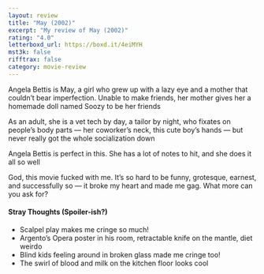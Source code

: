 ```yaml
---
layout: review
title: "May (2002)"
excerpt: "My review of May (2002)"
rating: "4.0"
letterboxd_url: https://boxd.it/4eiMYH
mst3k: false
rifftrax: false
category: movie-review
---
```


Angela Bettis is May, a girl who grew up with a lazy eye and a mother that couldn’t bear imperfection. Unable to make friends, her mother gives her a homemade doll named Soozy to be her friends

As an adult, she is a vet tech by day, a tailor by night, who fixates on people’s body parts — her coworker’s neck, this cute boy’s hands — but never really got the whole socialization down

Angela Bettis is perfect in this. She has a lot of notes to hit, and she does it all so well

God, this movie fucked with me. It’s so hard to be funny, grotesque, earnest, and successfully so — it broke my heart and made me gag. What more can you ask for?

#### Stray Thoughts (Spoiler-ish?)</b>

- Scalpel play makes me cringe so much!
- Argento’s Opera poster in his room, retractable knife on the mantle, diet weirdo
- Blind kids feeling around in broken glass made me cringe too!
- The swirl of blood and milk on the kitchen floor looks cool
